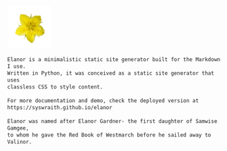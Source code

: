 ![Elanor icon](https://github.com/syswraith/elanor/blob/main/assets/icon.png)

```
Elanor is a minimalistic static site generator built for the Markdown I use.
Written in Python, it was conceived as a static site generator that uses
classless CSS to style content.

For more documentation and demo, check the deployed version at 
https://syswraith.github.io/elanor

Elanor was named after Elanor Gardner- the first daughter of Samwise Gamgee,
to whom he gave the Red Book of Westmarch before he sailed away to Valinor.
```
